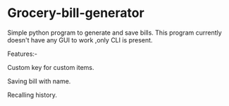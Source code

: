 # Grocery-bill-generator
Simple python program to generate and save bills.
This program currently doesn't have any GUI to work ,only CLI is present.

Features:-

Custom key for custom items.

Saving bill with name.

Recalling history.
